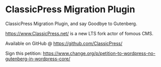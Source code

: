 # ClassicPress Migration Plugin

ClassicPress Migration Plugin, and say Goodbye to Gutenberg.

https://www.ClassicPress.net/ is a new LTS fork actor of fomous CMS.

Available on GitHub @ https://github.com/ClassicPress/

Sign this petition: https://www.change.org/p/petition-to-wordpress-no-gutenberg-in-wordpress-core/
